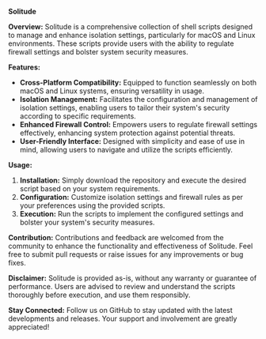 
**Solitude**

**Overview:**
Solitude is a comprehensive collection of shell scripts designed to manage and enhance isolation settings, particularly for macOS and Linux environments. These scripts provide users with the ability to regulate firewall settings and bolster system security measures.

**Features:**
- **Cross-Platform Compatibility:** Equipped to function seamlessly on both macOS and Linux systems, ensuring versatility in usage.
- **Isolation Management:** Facilitates the configuration and management of isolation settings, enabling users to tailor their system's security according to specific requirements.
- **Enhanced Firewall Control:** Empowers users to regulate firewall settings effectively, enhancing system protection against potential threats.
- **User-Friendly Interface:** Designed with simplicity and ease of use in mind, allowing users to navigate and utilize the scripts efficiently.

**Usage:**
1. **Installation:** Simply download the repository and execute the desired script based on your system requirements.
2. **Configuration:** Customize isolation settings and firewall rules as per your preferences using the provided scripts.
3. **Execution:** Run the scripts to implement the configured settings and bolster your system's security measures.

**Contribution:**
Contributions and feedback are welcomed from the community to enhance the functionality and effectiveness of Solitude. Feel free to submit pull requests or raise issues for any improvements or bug fixes.

**Disclaimer:**
Solitude is provided as-is, without any warranty or guarantee of performance. Users are advised to review and understand the scripts thoroughly before execution, and use them responsibly.

**Stay Connected:**
Follow us on GitHub to stay updated with the latest developments and releases. Your support and involvement are greatly appreciated!
